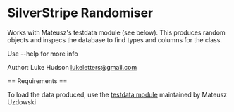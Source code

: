 SilverStripe Randomiser
=======================

Works with Mateusz's testdata module (see below).  This produces random objects and inspecs the database to find types and columns for the class.

Use --help for more info

Author: Luke Hudson <lukeletters@gmail.com>



== Requirements ==

To load the data produced, use the [testdata module][testdata] maintained by Mateusz Uzdowski

[testdata]: http://github.com/mateusz/silverstripe-testdata